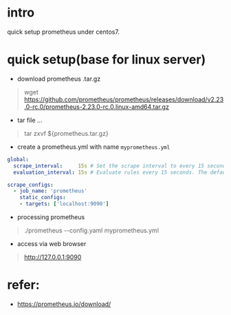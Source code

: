 # intro 
quick setup prometheus under centos7.

# quick setup(base for linux server)
- download prometheus .tar.gz
> wget https://github.com/prometheus/prometheus/releases/download/v2.23.0-rc.0/prometheus-2.23.0-rc.0.linux-amd64.tar.gz

- tar file ...
> tar zxvf ${prometheus.tar.gz}

- create a prometheus.yml with name `myprometheus.yml`
```yaml
global:
  scrape_interval:     15s # Set the scrape interval to every 15 seconds. Default is every 1 minute.
  evaluation_interval: 15s # Evaluate rules every 15 seconds. The default is every 1 minute.

scrape_configs:
  - job_name: 'prometheus'
    static_configs:
    - targets: ['localhost:9090']
```

- processing prometheus
>  ./prometheus --config.yaml myprometheus.yml

- access via web browser
> http://127.0.0.1:9090



# refer:
- https://prometheus.io/download/